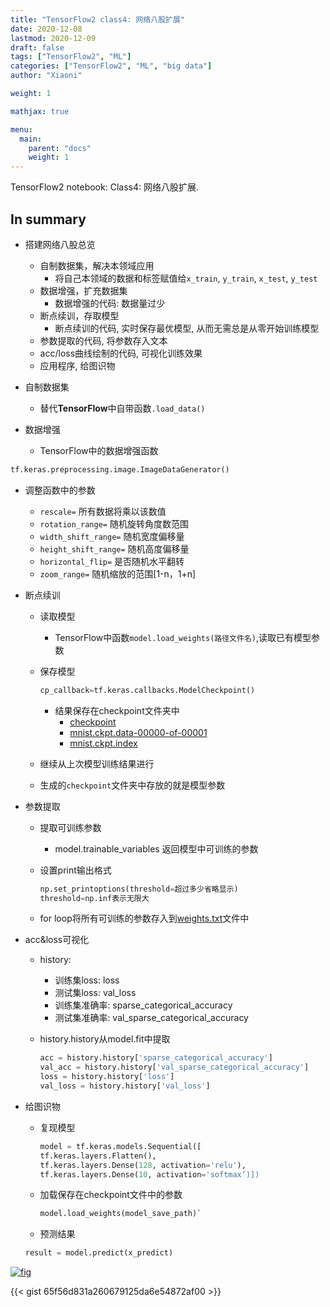 ```yaml
---
title: "TensorFlow2 class4: 网络八股扩展"
date: 2020-12-08
lastmod: 2020-12-09
draft: false
tags: ["TensorFlow2", "ML"]
categories: ["TensorFlow2", "ML", "big data"]
author: "Xiaoni"

weight: 1

mathjax: true

menu:
  main:
    parent: "docs"
    weight: 1
---
```


TensorFlow2 notebook: Class4: 网络八股扩展.

<!--more-->

## In summary

- 搭建网络八股总览
  - 自制数据集，解决本领域应用
    - 将自己本领域的数据和标签赋值给`x_train`, `y_train`, `x_test`, `y_test`
  - 数据增强，扩充数据集
    - 数据增强的代码: 数据量过少
  - 断点续训，存取模型
    - 断点续训的代码, 实时保存最优模型, 从而无需总是从零开始训练模型
  - 参数提取的代码, 将参数存入文本
  - acc/loss曲线绘制的代码, 可视化训练效果
  - 应用程序, 给图识物

- 自制数据集
  - 替代**TensorFlow**中自带函数`.load_data()`

- 数据增强
  - TensorFlow中的数据增强函数

```python
tf.keras.preprocessing.image.ImageDataGenerator()
```

- 调整函数中的参数
  - `rescale=` 所有数据将乘以该数值
  - `rotation_range=`  随机旋转角度数范围
  - `width_shift_range=` 随机宽度偏移量
  - `height_shift_range=` 随机高度偏移量
  - `horizontal_flip=` 是否随机水平翻转
  - `zoom_range=` 随机缩放的范围[1-n，1+n]
  
- 断点续训
  - 读取模型
    - TensorFlow中函数`model.load_weights(路径文件名)`,读取已有模型参数
  - 保存模型

    ```python
    cp_callback=tf.keras.callbacks.ModelCheckpoint()
    ```

    - 结果保存在checkpoint文件夹中
      - [checkpoint](checkpoint)
      - [mnist.ckpt.data-00000-of-00001](mnist.ckpt.data-00000-of-00001)
      - [mnist.ckpt.index](mnist.ckpt.index)
  - 继续从上次模型训练结果进行
  - 生成的`checkpoint`文件夹中存放的就是模型参数

- 参数提取
  - 提取可训练参数
    - model.trainable_variables 返回模型中可训练的参数
  - 设置print输出格式

    ```python
    np.set_printoptions(threshold=超过多少省略显示)
    threshold=np.inf表示无限大
    ```

  - for loop将所有可训练的参数存入到[weights.txt](weights.txt)文件中

- acc&loss可视化
  - history:
    - 训练集loss: loss
    - 测试集loss: val_loss
    - 训练集准确率: sparse_categorical_accuracy
    - 测试集准确率: val_sparse_categorical_accuracy
  - history.history从model.fit中提取

    ```python
    acc = history.history['sparse_categorical_accuracy']
    val_acc = history.history['val_sparse_categorical_accuracy']
    loss = history.history['loss']
    val_loss = history.history['val_loss']
    ```

- 给图识物
  - 复现模型

    ```python
    model = tf.keras.models.Sequential([
    tf.keras.layers.Flatten(),
    tf.keras.layers.Dense(128, activation='relu'), 
    tf.keras.layers.Dense(10, activation='softmax’)])
    ```

  - 加载保存在checkpoint文件中的参数

    ```python
    model.load_weights(model_save_path)`
    ```

  - 预测结果
  
  ```python
  result = model.predict(x_predict)
  ```

[![fig](fig1.png)](https://gist.github.com/xiaonilee/65f56d831a260679125da6e54872af00)

{{< gist 65f56d831a260679125da6e54872af00 >}}
